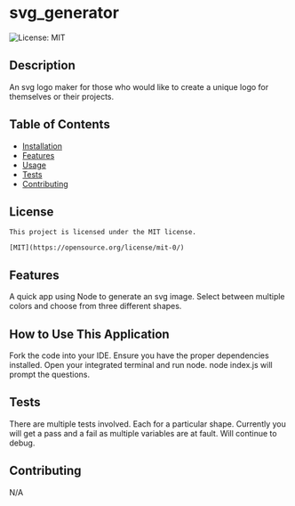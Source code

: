 # svg_generator
  <img alt="License: MIT" src="https://img.shields.io/badge/license-MIT-blue.svg" />

  ## Description
  An svg logo maker for those who would like to create a unique logo for themselves or their projects. 

  ## Table of Contents
  * [Installation](#installation)
  * [Features](#features)
  * [Usage](#usage)
  * [Tests](#tests)
  * [Contributing](#contributing)
  ## License

    This project is licensed under the MIT license.

    [MIT](https://opensource.org/license/mit-0/)

  ## Features
  A quick app using Node to generate an svg image. Select between multiple colors and choose from three different shapes.  

  ## How to Use This Application
  Fork the code into your IDE. Ensure you have the proper dependencies installed. Open your integrated terminal and run node. node index.js will prompt the questions.

  ## Tests 
  There are multiple tests involved. Each for a particular shape. Currently you will get a pass and a fail as multiple variables are at fault. Will continue to debug.
  
  ## Contributing
  N/A
  
